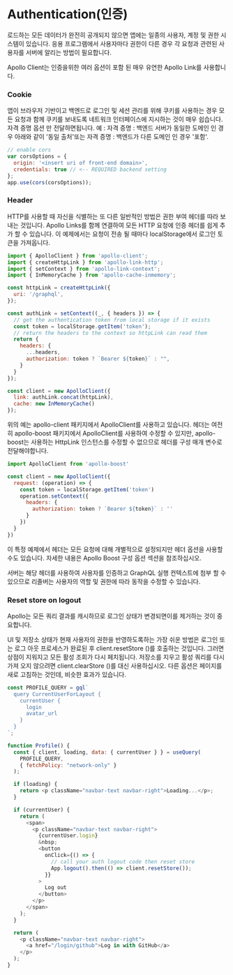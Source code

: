 # Authentication\(인증\)

로드하는 모든 데이터가 완전히 공개되지 않으면 앱에는 일종의 사용자, 계정 및 권한 시스템이 있습니다. 응용 프로그램에서 사용자마다 권한이 다른 경우 각 요청과 관련된 사용자를 서버에 알리는 방법이 필요합니다.

Apollo Client는 인증을위한 여러 옵션이 포함 된 매우 유연한 Apollo Link를 사용합니다.

### Cookie <a id="cookie"></a>

앱이 브라우저 기반이고 백엔드로 로그인 및 세션 관리를 위해 쿠키를 사용하는 경우 모든 요청과 함께 쿠키를 보내도록 네트워크 인터페이스에 지시하는 것이 매우 쉽습니다. 자격 증명 옵션 만 전달하면됩니다. 예 : 자격 증명 : 백엔드 서버가 동일한 도메인 인 경우 아래와 같이 '동일 출처'또는 자격 증명 : 백엔드가 다른 도메인 인 경우 '포함'.

```javascript
// enable cors
var corsOptions = {
  origin: '<insert uri of front-end domain>',
  credentials: true // <-- REQUIRED backend setting
};
app.use(cors(corsOptions));
```

### Header <a id="header"></a>

HTTP를 사용할 때 자신을 식별하는 또 다른 일반적인 방법은 권한 부여 헤더를 따라 보내는 것입니다. Apollo Links를 함께 연결하여 모든 HTTP 요청에 인증 헤더를 쉽게 추가 할 수 있습니다. 이 예제에서는 요청이 전송 될 때마다 localStorage에서 로그인 토큰을 가져옵니다.

```javascript
import { ApolloClient } from 'apollo-client';
import { createHttpLink } from 'apollo-link-http';
import { setContext } from 'apollo-link-context';
import { InMemoryCache } from 'apollo-cache-inmemory';

const httpLink = createHttpLink({
  uri: '/graphql',
});

const authLink = setContext((_, { headers }) => {
  // get the authentication token from local storage if it exists
  const token = localStorage.getItem('token');
  // return the headers to the context so httpLink can read them
  return {
    headers: {
      ...headers,
      authorization: token ? `Bearer ${token}` : "",
    }
  }
});

const client = new ApolloClient({
  link: authLink.concat(httpLink),
  cache: new InMemoryCache()
});
```

위의 예는 apollo-client 패키지에서 ApolloClient를 사용하고 있습니다. 헤더는 여전히 apollo-boost 패키지에서 ApolloClient를 사용하여 수정할 수 있지만, apollo-boost는 사용하는 HttpLink 인스턴스를 수정할 수 없으므로 헤더를 구성 매개 변수로 전달해야합니다.

```javascript
import ApolloClient from 'apollo-boost'

const client = new ApolloClient({
  request: (operation) => {
    const token = localStorage.getItem('token')
    operation.setContext({
      headers: {
        authorization: token ? `Bearer ${token}` : ''
      }
    })
  }
})
```

이 특정 예제에서 헤더는 모든 요청에 대해 개별적으로 설정되지만 헤더 옵션을 사용할 수도 있습니다. 자세한 내용은 Apollo Boost 구성 옵션 섹션을 참조하십시오.

서버는 해당 헤더를 사용하여 사용자를 인증하고 GraphQL 실행 컨텍스트에 첨부 할 수 있으므로 리졸버는 사용자의 역할 및 권한에 따라 동작을 수정할 수 있습니다.

### Reset store on logout <a id="reset-store-on-logout"></a>

Apollo는 모든 쿼리 결과를 캐시하므로 로그인 상태가 변경되면이를 제거하는 것이 중요합니다.

UI 및 저장소 상태가 현재 사용자의 권한을 반영하도록하는 가장 쉬운 방법은 로그인 또는 로그 아웃 프로세스가 완료된 후 client.resetStore \(\)를 호출하는 것입니다. 그러면 상점이 지워지고 모든 활성 조회가 다시 페치됩니다. 저장소를 지우고 활성 쿼리를 다시 가져 오지 않으려면 client.clearStore \(\)를 대신 사용하십시오. 다른 옵션은 페이지를 새로 고침하는 것인데, 비슷한 효과가 있습니다.

```javascript
const PROFILE_QUERY = gql`
  query CurrentUserForLayout {
    currentUser {
      login
      avatar_url
    }
  }
`;

function Profile() {
  const { client, loading, data: { currentUser } } = useQuery(
    PROFILE_QUERY,
    { fetchPolicy: "network-only" }
  );

  if (loading) {
    return <p className="navbar-text navbar-right">Loading...</p>;
  }

  if (currentUser) {
    return (
      <span>
        <p className="navbar-text navbar-right">
          {currentUser.login}
          &nbsp;
          <button
            onClick={() => {
              // call your auth logout code then reset store
              App.logout().then(() => client.resetStore());
            }}
          >
            Log out
          </button>
        </p>
      </span>
    );
  }

  return (
    <p className="navbar-text navbar-right">
      <a href="/login/github">Log in with GitHub</a>
    </p>
  );
}
```

